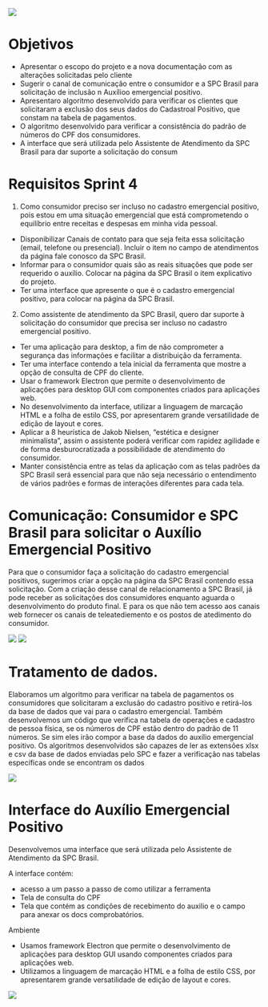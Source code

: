 ![](https://github.com/marciosousa4/projeto-integrador/blob/master/Sprint%204/Sprint4.jpg)

# Objetivos

  - Apresentar o escopo do projeto e a nova documentação com as alterações solicitadas pelo cliente
  - Sugerir o canal de comunicação entre o consumidor e a SPC Brasil para solicitação de inclusão n Auxílioo emergencial positivo.
  - Apresentaro algoritmo desenvolvido para verificar os clientes que solicitaram a exclusão dos seus dados do Cadastroal Positivo, que constam na tabela de pagamentos.
  -  O algoritmo desenvolvido para verificar a consistência do padrão de números do CPF dos consumidores.
  -  A interface que será utilizada pelo Assistente de Atendimento da SPC Brasil para dar suporte a solicitação do consum
 
 # Requisitos Sprint 4

1.	Como consumidor preciso ser incluso no cadastro emergencial positivo, pois estou em uma situação emergencial que está comprometendo o equilíbrio entre receitas e despesas em minha vida pessoal.
*	Disponibilizar Canais de contato para que seja feita essa solicitação (email, telefone ou presencial). Incluir o item no campo de atendimentos da página fale conosco da SPC Brasil. 
*	Informar para o consumidor quais são as reais situações que pode ser requerido o auxílio. Colocar na página da SPC Brasil o item explicativo do projeto. 
*	Ter uma interface que apresente o que é o cadastro emergencial positivo, para colocar na página da SPC Brasil. 

2.	Como assistente de atendimento da SPC Brasil, quero dar suporte à solicitação do consumidor que precisa ser incluso no cadastro emergencial positivo.
*	Ter uma aplicação para desktop, a fim de não comprometer a segurança das informações e facilitar a distribuição da ferramenta.
*	Ter uma interface contendo a tela inicial da ferramenta que mostre a opção de consulta de CPF do cliente.
*	Usar o framework Electron que permite o desenvolvimento de aplicações para desktop GUI com componentes criados para aplicações web.
*	No desenvolvimento da interface, utilizar a linguagem de marcação HTML e a folha de estilo CSS, por apresentarem grande versatilidade de edição de layout e cores.
*	Aplicar a 8 heurística de Jakob Nielsen, “estética e designer minimalista”, assim o assistente poderá verificar com rapidez agilidade e de forma desburocratizada a possibilidade de atendimento do consumidor. 
*	Manter consistência entre as telas da aplicação com as telas padrões da SPC Brasil será essencial para que não seja necessário o entendimento de vários padrões e formas de interações diferentes para cada tela. 
  
  # Comunicação: Consumidor e SPC Brasil para solicitar o Auxílio Emergencial Positivo
    

Para que o consumidor faça a solicitação do cadastro emergencial positivos, sugerimos criar a opção na página da SPC Brasil contendo essa solicitação. Com a criação desse canal de relacionamento a SPC Brasil, já pode receber as solicitações dos consumidores enquanto aguarda o desenvolvimento do produto final.
E para os que não tem acesso aos canais web fornecer os canais de teleatediemento e os postos de atedimento do consumidor.

![](https://github.com/marciosousa4/projeto-integrador/blob/master/Sprint%204/Tela%201.jpg)
![](https://github.com/marciosousa4/projeto-integrador/blob/master/Sprint%204/Tela%20Faleconosco.jpg)

# Tratamento de dados.

Elaboramos um algoritmo para verificar na tabela de pagamentos os consumidores que solicitaram a exclusão do cadastro positivo e retirá-los da base de dados que vai para o cadastro emergencial.
Também desenvolvemos um código que verifica na tabela de operações e cadastro de pessoa física, se os números de CPF estão dentro do padrão de 11 números. Se sim eles irão compor a base da dados do auxílio emergencial positivo.
Os algoritmos desenvolvidos são capazes de ler as extensões xlsx e csv da base de dados enviadas pelo SPC e fazer a verificação nas tabelas específicas onde se encontram os dados

![](https://github.com/marciosousa4/projeto-integrador/blob/master/Sprint%204/an%C3%A1lise%20tabelas.gif)


# Interface do Auxílio Emergencial Positivo
Desenvolvemos uma interface que será utilizada pelo Assistente de Atendimento da SPC Brasil. 

A interface contém:
* acesso a um passo a passo de como utilizar a ferramenta
* Tela de consulta do CPF
* Tela que contém as condições de recebimento do auxilio e o campo para anexar os docs comprobatórios.

Ambiente 

 * Usamos framework Electron que permite o desenvolvimento de aplicações para desktop GUI usando componentes criados para aplicações web.
* Utilizamos a linguagem de marcação HTML e a folha de estilo CSS, por apresentarem grande versatilidade de edição de layout e cores.


![](https://github.com/marciosousa4/projeto-integrador/blob/master/Sprint%204/Interface.gif)
